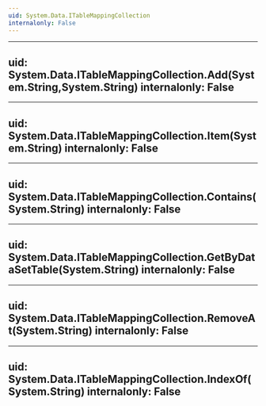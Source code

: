 ```yaml
---
uid: System.Data.ITableMappingCollection
internalonly: False
---
```


---
uid: System.Data.ITableMappingCollection.Add(System.String,System.String)
internalonly: False
---

---
uid: System.Data.ITableMappingCollection.Item(System.String)
internalonly: False
---

---
uid: System.Data.ITableMappingCollection.Contains(System.String)
internalonly: False
---

---
uid: System.Data.ITableMappingCollection.GetByDataSetTable(System.String)
internalonly: False
---

---
uid: System.Data.ITableMappingCollection.RemoveAt(System.String)
internalonly: False
---

---
uid: System.Data.ITableMappingCollection.IndexOf(System.String)
internalonly: False
---
